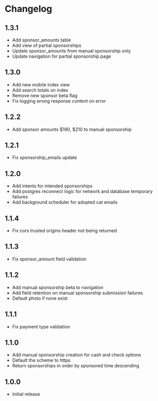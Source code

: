 Changelog
=========

1.3.1
-----
- Add sponsor_amounts table
- Add view of partial sponsorships
- Update sponsor_amounts from manual sponsorship only
- Update navigation for partial sponsorship page

1.3.0
-----
- Add new mobile index view
- Add search totals on index
- Remove new sponsor beta flag
- Fix logging wrong response content on error

1.2.2
-----
- Add sponsor amounts $190, $210 to manual sponsorship

1.2.1
-----
- Fix sponsorship_emails update

1.2.0
-----
- Add intents for intended sponsorships
- Add postgres reconnect logic for network and database temporary failures
- Add background scheduler for adopted cat emails

1.1.4
-----
- Fix cors trusted origins header not being returned

1.1.3
-----
- Fix sponsor_amount field validation

1.1.2
-----
- Add manual sponsorship beta to navigation
- Add field retention on manual sponsorship submission failures
- Default photo if none exist

1.1.1
-----
- Fix payment type validation

1.1.0
-----
- Add manual sponsorship creation for cash and check options
- Default the scheme to https
- Return sponsorships in order by sponsored time descending

1.0.0
-----
- Initial release